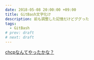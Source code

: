 ```yaml
---
date: 2018-05-08 20:00:00 +09:00
title: GitBash文字化け
description: 前も調整した記憶だけどググった
tags:
  - GitBash
# prev: draft
# next: draft
---
```


[chcpなんてやったかな？](https://qiita.com/ymdymd/items/e567630183b7dedaf7da)

